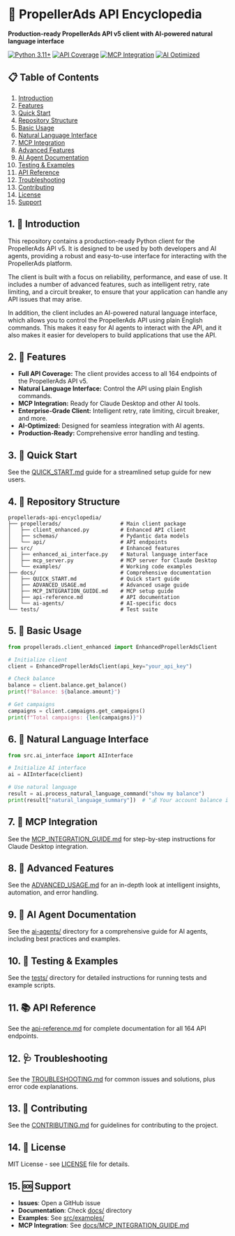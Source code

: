 # 🚀 PropellerAds API Encyclopedia

**Production-ready PropellerAds API v5 client with AI-powered natural language interface**

[![Python 3.11+](https://img.shields.io/badge/python-3.11+-blue.svg)](https://www.python.org/downloads/)
[![API Coverage](https://img.shields.io/badge/API%20Coverage-100%25-green.svg)](docs/api-reference.md)
[![MCP Integration](https://img.shields.io/badge/MCP%20Integration-✓-brightgreen.svg)](docs/MCP_INTEGRATION_GUIDE.md)
[![AI Optimized](https://img.shields.io/badge/AI%20Optimized-✓-brightgreen.svg)](docs/ai-agents/)

## 📋 Table of Contents
1. [Introduction](#introduction)
2. [Features](#features)
3. [Quick Start](#quick-start)
4. [Repository Structure](#repository-structure)
5. [Basic Usage](#basic-usage)
6. [Natural Language Interface](#natural-language-interface)
7. [MCP Integration](#mcp-integration)
8. [Advanced Features](#advanced-features)
9. [AI Agent Documentation](#ai-agent-documentation)
10. [Testing & Examples](#testing--examples)
11. [API Reference](#api-reference)
12. [Troubleshooting](#troubleshooting)
13. [Contributing](#contributing)
14. [License](#license)
15. [Support](#support)

## 1. 🚪 Introduction
This repository contains a production-ready Python client for the PropellerAds API v5. It is designed to be used by both developers and AI agents, providing a robust and easy-to-use interface for interacting with the PropellerAds platform.

The client is built with a focus on reliability, performance, and ease of use. It includes a number of advanced features, such as intelligent retry, rate limiting, and a circuit breaker, to ensure that your application can handle any API issues that may arise.

In addition, the client includes an AI-powered natural language interface, which allows you to control the PropellerAds API using plain English commands. This makes it easy for AI agents to interact with the API, and it also makes it easier for developers to build applications that use the API.

## 2. 🎯 Features
- **Full API Coverage:** The client provides access to all 164 endpoints of the PropellerAds API v5.
- **Natural Language Interface:** Control the API using plain English commands.
- **MCP Integration:** Ready for Claude Desktop and other AI tools.
- **Enterprise-Grade Client:** Intelligent retry, rate limiting, circuit breaker, and more.
- **AI-Optimized:** Designed for seamless integration with AI agents.
- **Production-Ready:** Comprehensive error handling and testing.

## 3. 🚀 Quick Start
See the [QUICK_START.md](docs/QUICK_START.md) guide for a streamlined setup guide for new users.

## 4. 📁 Repository Structure
```
propellerads-api-encyclopedia/
├── propellerads/                   # Main client package
│   ├── client_enhanced.py          # Enhanced API client
│   ├── schemas/                    # Pydantic data models
│   └── api/                        # API endpoints
├── src/                            # Enhanced features
│   ├── enhanced_ai_interface.py    # Natural language interface
│   ├── mcp_server.py               # MCP server for Claude Desktop
│   └── examples/                   # Working code examples
├── docs/                           # Comprehensive documentation
│   ├── QUICK_START.md              # Quick start guide
│   ├── ADVANCED_USAGE.md           # Advanced usage guide
│   ├── MCP_INTEGRATION_GUIDE.md    # MCP setup guide
│   ├── api-reference.md            # API documentation
│   └── ai-agents/                  # AI-specific docs
└── tests/                          # Test suite
```

## 5. 📖 Basic Usage
```python
from propellerads.client_enhanced import EnhancedPropellerAdsClient

# Initialize client
client = EnhancedPropellerAdsClient(api_key="your_api_key")

# Check balance
balance = client.balance.get_balance()
print(f"Balance: ${balance.amount}")

# Get campaigns
campaigns = client.campaigns.get_campaigns()
print(f"Total campaigns: {len(campaigns)}")
```

## 6. 🤖 Natural Language Interface
```python
from src.ai_interface import AIInterface

# Initialize AI interface
ai = AIInterface(client)

# Use natural language
result = ai.process_natural_language_command("show my balance")
print(result["natural_language_summary"])  # "💰 Your account balance is $1635.22"
```

## 7. 🔌 MCP Integration
See the [MCP_INTEGRATION_GUIDE.md](docs/MCP_INTEGRATION_GUIDE.md) for step-by-step instructions for Claude Desktop integration.

## 8. 🔧 Advanced Features
See the [ADVANCED_USAGE.md](docs/ADVANCED_USAGE.md) for an in-depth look at intelligent insights, automation, and error handling.

## 9. 🧠 AI Agent Documentation
See the [ai-agents/](docs/ai-agents/) directory for a comprehensive guide for AI agents, including best practices and examples.

## 10. 🧪 Testing & Examples
See the [tests/](tests/) directory for detailed instructions for running tests and example scripts.

## 11. 📚 API Reference
See the [api-reference.md](docs/api-reference.md) for complete documentation for all 164 API endpoints.

## 12. 🩺 Troubleshooting
See the [TROUBLESHOOTING.md](docs/TROUBLESHOOTING.md) for common issues and solutions, plus error code explanations.

## 13. 🤝 Contributing
See the [CONTRIBUTING.md](CONTRIBUTING.md) for guidelines for contributing to the project.

## 14. 📄 License
MIT License - see [LICENSE](LICENSE) file for details.

## 15. 🆘 Support
- **Issues**: Open a GitHub issue
- **Documentation**: Check [docs/](docs/) directory
- **Examples**: See [src/examples/](src/examples/)
- **MCP Integration**: See [docs/MCP_INTEGRATION_GUIDE.md](docs/MCP_INTEGRATION_GUIDE.md)

